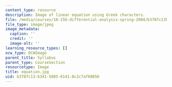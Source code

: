 ```yaml
---
content_type: resource
description: Image of linear equation using Greek characters.
file: /media/courses/18-156-differential-analysis-spring-2004/b378fc13b341568561418c2c7af68856_equation.jpg
file_type: image/jpeg
image_metadata:
  caption: ''
  credit: ''
  image-alt: ''
learning_resource_types: []
ocw_type: OCWImage
parent_title: Syllabus
parent_type: CourseSection
resourcetype: Image
title: equation.jpg
uid: b378fc13-b341-5685-6141-8c2c7af68856
---
```

